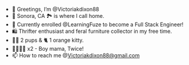- 🤗 Greetings, I’m @Victoriakdixon88
- 📍 Sonora, CA 🏞 is where I call home. 
- 🌱 Currently enrolled @LearningFuze to become a Full Stack Engineer!
- 🛍 Thrifter enthusiast and feral furniture collector in my free time.
- 🐩🐩 2 pups & 🐈 1 orange kitty. 
- 👦🏻👦🏻 x2 - Boy mama, Twice!
- 📫 How to reach me @Victoriakdixon88@gmail.com

<!---
Victoriakdixon88/Victoriakdixon88 is a ✨ special ✨ repository because its `README.md` (this file) appears on your GitHub profile.
You can click the Preview link to take a look at your changes.
--->

